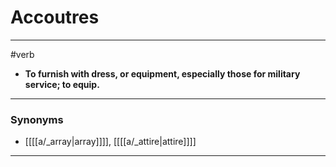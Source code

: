 # Accoutres
---
#verb
- **To furnish with dress, or equipment, especially those for military service; to equip.**
---
### Synonyms
- [[[[a/_array|array]]]], [[[[a/_attire|attire]]]]
---
